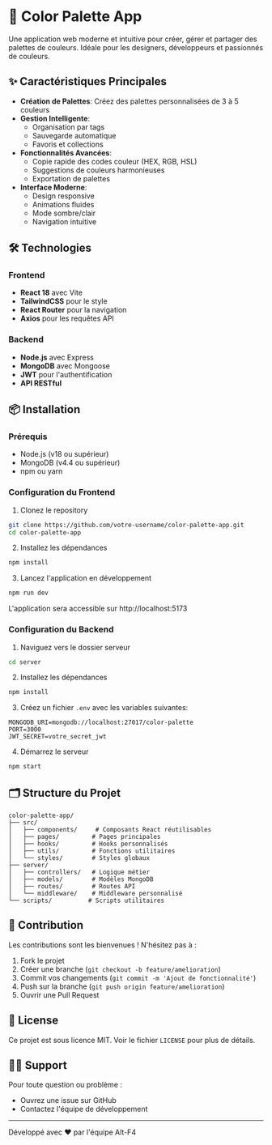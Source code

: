 # 🎨 Color Palette App

Une application web moderne et intuitive pour créer, gérer et partager des palettes de couleurs. Idéale pour les designers, développeurs et passionnés de couleurs.

## ✨ Caractéristiques Principales

- **Création de Palettes**: Créez des palettes personnalisées de 3 à 5 couleurs
- **Gestion Intelligente**: 
  - Organisation par tags
  - Sauvegarde automatique
  - Favoris et collections
- **Fonctionnalités Avancées**:
  - Copie rapide des codes couleur (HEX, RGB, HSL)
  - Suggestions de couleurs harmonieuses
  - Exportation de palettes
- **Interface Moderne**:
  - Design responsive
  - Animations fluides
  - Mode sombre/clair
  - Navigation intuitive

## 🛠️ Technologies

### Frontend
- **React 18** avec Vite
- **TailwindCSS** pour le style
- **React Router** pour la navigation
- **Axios** pour les requêtes API

### Backend
- **Node.js** avec Express
- **MongoDB** avec Mongoose
- **JWT** pour l'authentification
- **API RESTful**

## 📦 Installation

### Prérequis
- Node.js (v18 ou supérieur)
- MongoDB (v4.4 ou supérieur)
- npm ou yarn

### Configuration du Frontend

1. Clonez le repository
```bash
git clone https://github.com/votre-username/color-palette-app.git
cd color-palette-app
```

2. Installez les dépendances
```bash
npm install
```

3. Lancez l'application en développement
```bash
npm run dev
```
L'application sera accessible sur http://localhost:5173

### Configuration du Backend

1. Naviguez vers le dossier serveur
```bash
cd server
```

2. Installez les dépendances
```bash
npm install
```

3. Créez un fichier `.env` avec les variables suivantes:
```env
MONGODB_URI=mongodb://localhost:27017/color-palette
PORT=3000
JWT_SECRET=votre_secret_jwt
```

4. Démarrez le serveur
```bash
npm start
```

## 🗂️ Structure du Projet

```
color-palette-app/
├── src/
│   ├── components/     # Composants React réutilisables
│   ├── pages/         # Pages principales
│   ├── hooks/         # Hooks personnalisés
│   ├── utils/         # Fonctions utilitaires
│   └── styles/        # Styles globaux
├── server/
│   ├── controllers/   # Logique métier
│   ├── models/        # Modèles MongoDB
│   ├── routes/        # Routes API
│   └── middleware/    # Middleware personnalisé
└── scripts/          # Scripts utilitaires
```

## 🤝 Contribution

Les contributions sont les bienvenues ! N'hésitez pas à :
1. Fork le projet
2. Créer une branche (`git checkout -b feature/amelioration`)
3. Commit vos changements (`git commit -m 'Ajout de fonctionnalité'`)
4. Push sur la branche (`git push origin feature/amelioration`)
5. Ouvrir une Pull Request

## 📝 License

Ce projet est sous licence MIT. Voir le fichier `LICENSE` pour plus de détails.

## 🙋‍♂️ Support

Pour toute question ou problème :
- Ouvrez une issue sur GitHub
- Contactez l'équipe de développement

---
Développé avec ❤️ par l'équipe Alt-F4
